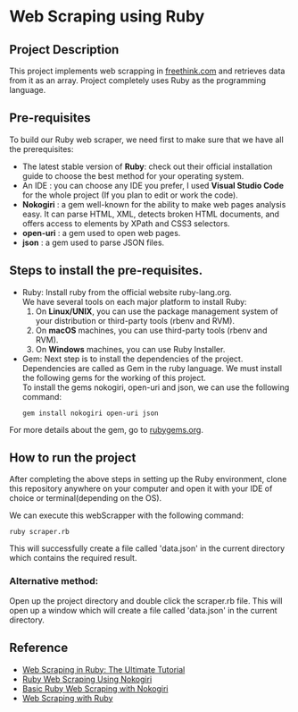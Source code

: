 # Web Scraping using Ruby

## Project Description
This project implements web scrapping in [freethink.com](https://www.freethink.com/) and retrieves data from it as an array. Project completely uses Ruby as the programming language.

## Pre-requisites
To build our Ruby web scraper, we need first to make sure that we have all the prerequisites:

- The latest stable version of **Ruby**: check out their official installation guide to choose the best method for your operating system.
- An IDE : you can choose any IDE you prefer, I used **Visual Studio Code** for the whole project (If you plan to edit or work the code).
- **Nokogiri** : a gem well-known for the ability to make web pages analysis easy. It can parse HTML, XML, detects broken HTML documents, and offers access to elements by XPath and CSS3 selectors.
- __open-uri__ : a gem used to open web pages.
- __json__ : a gem used to parse JSON files.

## Steps to install the pre-requisites.
-	Ruby: Install ruby from the official website ruby-lang.org.  
We have several tools on each major platform to install Ruby:
    1.	On **Linux/UNIX**, you can use the package management system of your distribution or third-party tools (rbenv and RVM).
    2.	On **macOS** machines, you can use third-party tools (rbenv and RVM).
    3.	On **Windows** machines, you can use Ruby Installer.
-	Gem: Next step is to install the dependencies of the project. Dependencies are called as Gem in the ruby language. We must install the following gems for the working of this project.  
To install the gems nokogiri, open-uri and json, we can use the following command:
    ```
    gem install nokogiri open-uri json
    ```

For more details about the gem, go to [rubygems.org](https://rubygems.org/).

## How to run the project
After completing the above steps in setting up the Ruby environment, clone this repository anywhere on your computer and open it with your IDE of choice or terminal(depending on the OS). 

We can execute this webScrapper with the following command:

```
ruby scraper.rb
```
This will successfully create a file called 'data.json' in the current directory which contains the required result.

### Alternative method:
Open up the project directory and double click the scraper.rb file. This will open up a window which will create a file called 'data.json' in the current directory.

## Reference
+ [Web Scraping in Ruby: The Ultimate Tutorial](https://www.webscrapingapi.com/ruby-web-scraping/)
+ [Ruby Web Scraping Using Nokogiri](https://blog.devgenius.io/ruby-web-scraping-using-nokogiri-54a116e64471)
+ [Basic Ruby Web Scraping with Nokogiri](darrenlester.com/blog/basic-ruby-web-scraping-with-nokogiri)
+ [Web Scraping with Ruby](https://www.scrapingbee.com/blog/web-scraping-ruby/)
